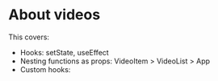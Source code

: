 # About videos
This covers:
- Hooks: setState, useEffect
- Nesting functions as props: VideoItem > VideoList > App
- Custom hooks: 